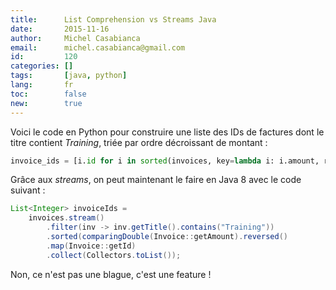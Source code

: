 ```yaml
---
title:      List Comprehension vs Streams Java
date:       2015-11-16
author:     Michel Casabianca
email:      michel.casabianca@gmail.com
id:         120
categories: []
tags:       [java, python]
lang:       fr
toc:        false
new:        true
---
```


Voici le code en Python pour construire une liste des IDs de factures dont le titre contient *Training*, triée par ordre décroissant de montant :

```python
invoice_ids = [i.id for i in sorted(invoices, key=lambda i: i.amount, reverse=True) if "Training" in i.title]
```

Grâce aux *streams*, on peut maintenant le faire en Java 8 avec le code suivant :

```java
List<Integer> invoiceIds = 
    invoices.stream()
        .filter(inv -> inv.getTitle().contains("Training"))
        .sorted(comparingDouble(Invoice::getAmount).reversed()
        .map(Invoice::getId)
        .collect(Collectors.toList());
```

Non, ce n'est pas une blague, c'est une feature !

<!--more-->
